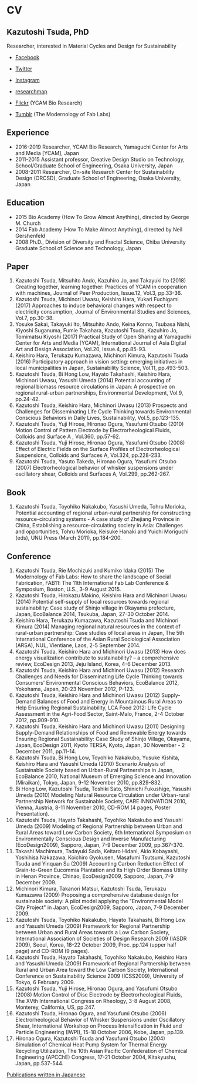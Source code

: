 # CV #

## Kazutoshi Tsuda, PhD ##
Researcher, interested in Material Cycles and Design for Sustainability


- [Facebook](http://www.facebook.com/tsudakazutoshi)
- [Twitter](http://twitter.com/tsudakazutoshi)
- [Instagram](http://www.instagram.com/tsudakazutoshi)
- [researchmap](https://researchmap.jp/tsudakazutoshi)

- [Flickr](https://www.flickr.com/photos/134164093@N07/albums) (YCAM Bio Research)
- [Tumblr](http://fabmodern.tumblr.com) (The Modernology of Fab Labs)


## Experience ##
- 2016-2019 Researcher, YCAM Bio Research, Yamaguchi Center for Arts and Media [YCAM], Japan
- 2011-2015 Assistant professor, Creative Design Studio on Technology, School/Graduate School of Engineering, Osaka University, Japan
- 2008-2011 Researcher, On-site Research Center for Sustainability Design (ORCSD), Graduate School of Engineering, Osaka University, Japan

## Education ##
- 2015 Bio Academy (How To Grow Almost Anything), directed by George M. Church
- 2014 Fab Academy (How To Make Almost Anything), directed by Neil Gershenfeld
- 2008 Ph.D., Division of Diversity and Fractal Science, Chiba University Graduate School of Science and Technology, Japan


## Paper ##
1. Kazutoshi Tsuda, Mitsuhito Ando, Kazuhiro Jo, and Takayuki Ito (2018) Creating together, learning together: Practices of YCAM in cooperation with machines, Journal of Peer Production, Issue.12, Vol.3, pp.33-36.
1. Kazutoshi Tsuda, Michinori Uwasu, Keishiro Hara, Yukari Fuchigami (2017) Approaches to induce behavioral changes with respect to electricity consumption, Journal of Environmental Studies and Sciences, Vol.7, pp.30-38.
1. Yosuke Sakai, Takayuki Ito, Mitsuhito Ando, Keina Konno, Tsubasa Nishi, Kiyoshi Suganuma, Fumie Takahara, Kazutoshi Tsuda, Kazuhiro Jo, Tomimatsu Kiyoshi (2017) Practical Study of Open Sharing at Yamaguchi Center for Arts and Media [YCAM], International Journal of Asia Digital Art and Design Association, Vol.20, Issue.4, pp.85-93.
1. Keishiro Hara, Terukazu Kumazawa, Michinori Kimura, Kazutoshi Tsuda (2016) Participatory approach in vision setting: emerging initiatives in local municipalities in Japan, Sustainability Science, Vol.11, pp.493-503.
1. Kazutoshi Tsuda, Bi Hong Low, Hayato Takahashi, Keishiro Hara, Michinori Uwasu, Yasushi Umeda (2014) Potential accounting of regional biomass resource circulations in Japan: A prospective on regional rural-urban partnerships, Environmental Development, Vol.9, pp.24-42.
1. Kazutoshi Tsuda, Keishiro Hara, Michinori Uwasu (2013) Prospects and Challenges for Disseminating Life Cycle Thinking towards Environmental Conscious Behaviors in Daily Lives, Sustainability, Vol.5, pp.123-135.
1. Kazutoshi Tsuda, Yuji Hirose, Hironao Ogura, Yasufumi Otsubo (2010) Motion Control of Pattern Electrode by Electrorheological Fluids, Colloids and Surface A , Vol.360, pp.57-62.
1. Kazutoshi Tsuda, Yuji Hirose, Hironao Ogura, Yasufumi Otsubo (2008) Effect of Electric Fields on the Surface Profiles of Electrorheological Suspensions, Colloids and Surfaces A, Vol.324, pp.228-233.
1. Kazutoshi Tsuda, Yasuto Takeda, Hironao Ogura, Yasufumi Otsubo (2007) Electrorheological behavior of whisker suspensions under oscillatory shear, Colloids and Surfaces A, Vol.299, pp.262-267.

## Book ##
1. Kazutoshi Tsuda, Toyohiko Nakakubo, Yasushi Umeda, Tohru Morioka, Potential accounting of regional urban-rural partnership for constructing resource-circulating systems - A case study of Zhejiang Province in China, Establishing a resource-circulating society in Asia: Challenges and opportunities, Tohru Morioka, Keisuke Hanaki and Yuichi Moriguchi (eds), UNU Press (March 2011), pp.184-200.

## Conference ##
1. Kazutoshi Tsuda, Rie Mochizuki and Kumiko Idaka (2015) The Modernology of Fab Labs: How to share the landscape of Social Fabrication, FAB11: The 11th International Fab Lab Conference & Symposium, Boston, U.S., 3-9 August 2015.
1. Kazutoshi Tsuda, Hirokazu Makino, Keishiro Hara and Michinori Uwasu (2014) Potential self-supply of local resources towards regional sustainability: Case study of Shinjo village in Okayama prefecture, Japan, EcoBalance 2014, Tsukuba, Japan, 27-30 October 2014.
1. Keishiro Hara, Terukazu Kumazawa, Kazutoshi Tsuda and Michinori Kimura (2014) Managing regional natural resources in the context of rural-urban partnership: Case studies of local areas in Japan, The 5th International Conference of the Asian Rural Sociological Association (ARSA), NUL, Vientiane, Laos, 2-5 September 2014.
1. Kazutoshi Tsuda, Keishiro Hara and Michinori Uwasu (2013) How does energy visualization contribute to sustainability? – a comprehensive review, EcoDesign 2013, Jeju Island, Korea, 4-6 December 2013.
1. Kazutoshi Tsuda, Keishiro Hara and Michinori Uwasu (2012) Research Challenges and Needs for Disseminating Life Cycle Thinking towards Consumers' Environmental Conscious Behaviors, EcoBalance 2012, Yokohama, Japan, 20-23 November 2012, P-123.
1. Kazutoshi Tsuda, Keishiro Hara and Michinori Uwasu (2012) Supply-Demand Balances of Food and Energy in Mountainous Rural Areas to Help Ensuring Regional Sustainability, LCA Food 2012: Life Cycle Assessment in the Agri-Food Sector, Saint-Malo, France, 2-4 October 2012, pp.909-910.
1. Kazutoshi Tsuda, Keishiro Hara and Michinori Uwasu (2011) Designing Supply-Demand Relationships of Food and Renewable Energy towards Ensuring Regional Sustainability: Case Study of Shinjo Village, Okayama, Japan, EcoDesign 2011, Kyoto TERSA, Kyoto, Japan, 30 November - 2 December 2011, pp.11-14.
1. Kazutoshi Tsuda, Bi Hong Low, Toyohiko Nakakubo, Yusuke Kishita, Keishiro Hara and Yasushi Umeda (2010) Scenario Analysis of Sustainable Society based on Urban-Rural Partnerships in Japan, EcoBalance 2010, National Museum of Emerging Science and Innovation (Miraikan), Tokyo, Japan, 9-12 November 2010, pp.829-832.
1. Bi Hong Low, Kazutoshi Tsuda, Toshiki Sato, Shinichi Fukushige, Yasushi Umeda (2010) Modeling Natural Resource Circulation under Urban-rural Partnership Network for Sustainable Society, CARE INNOVATION 2010, Vienna, Austria, 8-11 November 2010, CD-ROM (4 pages, Poster Presentation).
1. Kazutoshi Tsuda, Hayato Takahashi, Toyohiko Nakakubo and Yasushi Umeda (2009) Modeling of Regional Partnership between Urban and Rural Areas toward Low Carbon Society, 6th International Symposium on Environmentally Conscious Design and Inverse Manufacturing (EcoDesign2009), Sapporo, Japan, 7-9 December 2009, pp.367-370.
1. Takashi Machimura, Tadayuki Sada, Keitaro Hidani, Akio Kobayashi, Yoshihisa Nakazawa, Koichiro Gyokusen, Masafumi Tsutsumi, Kazutoshi Tsuda and Yinquan Su (2009) Accounting Carbon Reduction Effect of Grain-to-Green Eucommia Plantation and Its High Order Biomass Utility in Henan Province, Chinao, EcoDesign2009, Sapporo, Japan, 7-9 December 2009.
1. Michinori Kimura, Takanori Matsui, Kazutoshi Tsuda, Terukazu Kumazawa (2009) Proposing a comprehensive database design for sustainable society: A pilot model applying the "Environmental Model City Project" in Japan, EcoDesign2009, Sapporo, Japan, 7-9 December 2009.
1. Kazutoshi Tsuda, Toyohiko Nakakubo, Hayato Takahashi, Bi Hong Low and Yasushi Umeda (2009) Framework for Regional Partnership between Urban and Rural Areas towards a Low Carbon Society, International Association of Societies of Design Research 2009 (IASDR 2009), Seoul, Korea, 18-22 October 2009, Proc. pp.124 (upper half page) and CD-ROM (9 pages).
1. Kazutoshi Tsuda, Hayato Takahashi, Toyohiko Nakakubo, Keishiro Hara and Yasushi Umeda (2009) Framework of Regional Partnership between Rural and Urban Area toward the Low Carbon Society, International Conference on Sustainability Science 2009 (ICSS2009), University of Tokyo, 6 February 2009.
1. Kazutoshi Tsuda, Yuji Hirose, Hironao Ogura, and Yasufumi Otsubo (2008) Motion Control of Disc Electrode by Electrorheological Fluids, The XVth International Congress on Rheology, 3-8 August 2008, Monterey, California, US, pp.247.
1. Kazutoshi Tsuda, Hironao Ogura, and Yasufumi Otsubo (2006) Electrorheological Behavior of Whisker Suspensions under Oscillatory Shear, International Workshop on Process Intensification in Fluid and Particle Engineering (IWPI), 15-18 October 2006, Kobe, Japan, pp.139.
1. Hironao Ogura, Kazutoshi Tsuda and Yasufumi Otsubo (2004) Simulation of Chemical Heat Pump System for Thermal Energy Recycling Utilization, The 10th Asian Pacific Confederation of Chemical Engineering (APCChE) Congress, 17-21 October 2004, Kitakyushu, Japan, pp.537-544.
 
[Publications written in Japanese](jp.md) 
